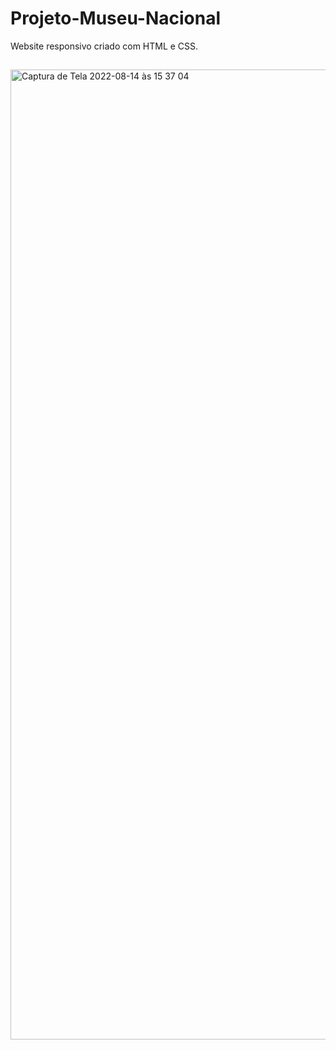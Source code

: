 # Projeto-Museu-Nacional
Website responsivo criado com HTML e CSS.

##

<img width="1552" alt="Captura de Tela 2022-08-14 às 15 37 04" src="https://user-images.githubusercontent.com/104739434/184550437-0e472e53-1d7e-4e23-8700-14b74cffb633.png">
